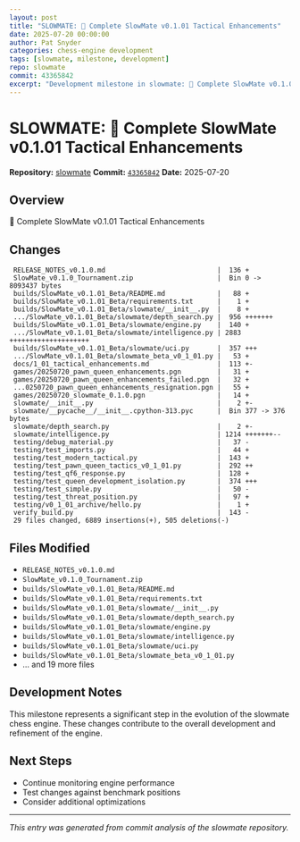 ```yaml
---
layout: post
title: "SLOWMATE: 🎯 Complete SlowMate v0.1.01 Tactical Enhancements"
date: 2025-07-20 00:00:00 
author: Pat Snyder
categories: chess-engine development
tags: [slowmate, milestone, development]
repo: slowmate
commit: 43365842
excerpt: "Development milestone in slowmate: 🎯 Complete SlowMate v0.1.01 Tactical Enhancements"
---
```


# SLOWMATE: 🎯 Complete SlowMate v0.1.01 Tactical Enhancements

**Repository:** [slowmate](https://github.com/pssnyder/slowmate)
**Commit:** [`43365842`](https://github.com/pssnyder/slowmate/commit/43365842dbc064a673f3b2473a1a0088cd750e7f)
**Date:** 2025-07-20

## Overview

🎯 Complete SlowMate v0.1.01 Tactical Enhancements

## Changes

```
 RELEASE_NOTES_v0.1.0.md                            |  136 +
 SlowMate_v0.1.0_Tournament.zip                     |  Bin 0 -> 8093437 bytes
 builds/SlowMate_v0.1.01_Beta/README.md             |   88 +
 builds/SlowMate_v0.1.01_Beta/requirements.txt      |    1 +
 builds/SlowMate_v0.1.01_Beta/slowmate/__init__.py  |    8 +
 .../SlowMate_v0.1.01_Beta/slowmate/depth_search.py |  956 +++++++
 builds/SlowMate_v0.1.01_Beta/slowmate/engine.py    |  140 +
 .../SlowMate_v0.1.01_Beta/slowmate/intelligence.py | 2883 ++++++++++++++++++++
 builds/SlowMate_v0.1.01_Beta/slowmate/uci.py       |  357 +++
 .../SlowMate_v0.1.01_Beta/slowmate_beta_v0_1_01.py |   53 +
 docs/1_01_tactical_enhancements.md                 |  113 +-
 games/20250720_pawn_queen_enhancements.pgn         |   31 +
 games/20250720_pawn_queen_enhancements_failed.pgn  |   32 +
 ...0250720_pawn_queen_enhancements_resignation.pgn |   55 +
 games/20250720_slowmate_0.1.0.pgn                  |   14 +
 slowmate/__init__.py                               |    2 +-
 slowmate/__pycache__/__init__.cpython-313.pyc      |  Bin 377 -> 376 bytes
 slowmate/depth_search.py                           |    2 +-
 slowmate/intelligence.py                           | 1214 +++++++--
 testing/debug_material.py                          |   37 -
 testing/test_imports.py                            |   44 +
 testing/test_modern_tactical.py                    |  143 +
 testing/test_pawn_queen_tactics_v0_1_01.py         |  292 ++
 testing/test_qf6_response.py                       |  128 +
 testing/test_queen_development_isolation.py        |  374 +++
 testing/test_simple.py                             |   50 -
 testing/test_threat_position.py                    |   97 +
 testing/v0_1_01_archive/hello.py                   |    1 +
 verify_build.py                                    |  143 -
 29 files changed, 6889 insertions(+), 505 deletions(-)
```

## Files Modified

- `RELEASE_NOTES_v0.1.0.md`
- `SlowMate_v0.1.0_Tournament.zip`
- `builds/SlowMate_v0.1.01_Beta/README.md`
- `builds/SlowMate_v0.1.01_Beta/requirements.txt`
- `builds/SlowMate_v0.1.01_Beta/slowmate/__init__.py`
- `builds/SlowMate_v0.1.01_Beta/slowmate/depth_search.py`
- `builds/SlowMate_v0.1.01_Beta/slowmate/engine.py`
- `builds/SlowMate_v0.1.01_Beta/slowmate/intelligence.py`
- `builds/SlowMate_v0.1.01_Beta/slowmate/uci.py`
- `builds/SlowMate_v0.1.01_Beta/slowmate_beta_v0_1_01.py`
- ... and 19 more files

## Development Notes

This milestone represents a significant step in the evolution of the slowmate chess engine. These changes contribute to the overall development and refinement of the engine.

## Next Steps

- Continue monitoring engine performance
- Test changes against benchmark positions
- Consider additional optimizations

---

*This entry was generated from commit analysis of the slowmate repository.*
